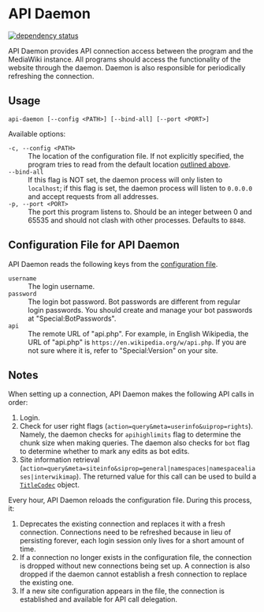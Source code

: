 # API Daemon #
[![dependency status](https://deps.rs/repo/github/milkydeferwm/pagelistbot/status.svg?path=bin%2Fapi_daemon)](https://deps.rs/repo/github/milkydeferwm/pagelistbot?path=bin%2Fapi_daemon)

API Daemon provides API connection access between the program and the MediaWiki instance. All programs should access the functionality of the website through the daemon. Daemon is also responsible for periodically refreshing the connection.

## Usage ##
```
api-daemon [--config <PATH>] [--bind-all] [--port <PORT>]
```
Available options:
<dl>
<dt><code>-c, --config &lt;PATH&gt;</code></dt>
<dd>The location of the configuration file. If not explicitly specified, the program tries to read from the default location <a href=#configuration-and-environment-variables>outlined above</a>.</dd>
<dt><code>--bind-all</code></dt>
<dd>If this flag is NOT set, the daemon process will only listen to <code>localhost</code>; if this flag is set, the daemon process will listen to <code>0.0.0.0</code> and accept requests from all addresses.</dd>
<dt><code>-p, --port &lt;PORT&gt;</code></dt>
<dd>The port this program listens to. Should be an integer between 0 and 65535 and should not clash with other processes. Defaults to <code>8848</code>.</dd>
</dl>

## Configuration File for API Daemon ##
API Daemon reads the following keys from the [configuration file](/README.md#configuration-file).
<dl>
<dt><code>username</code></dt>
<dd>The login username.</dd>
<dt><code>password</code></dt>
<dd>The login bot password. Bot passwords are different from regular login passwords. You should create and manage your bot passwords at "Special:BotPasswords".</dd>
<dt><code>api</code></dt>
<dd>The remote URL of "api.php". For example, in English Wikipedia, the URL of "api.php" is <code>https://en.wikipedia.org/w/api.php</code>. If you are not sure where it is, refer to "Special:Version" on your site.</dd>
</dl>

## Notes ##
When setting up a connection, API Daemon makes the following API calls in order:
1. Login.
2. Check for user right flags (<code>action=query&meta=userinfo&uiprop=rights</code>). Namely, the daemon checks for `apihighlimits` flag to determine the chunk size when making queries. The daemon also checks for `bot` flag to determine whether to mark any edits as bot edits.
3. Site information retrieval (<code>action=query&meta=siteinfo&siprop=general|namespaces|namespacealiases|interwikimap</code>). The returned value for this call can be used to build a [`TitleCodec`](https://docs.rs/mwtitle/latest/mwtitle/struct.TitleCodec.html) object.

Every hour, API Daemon reloads the configuration file. During this process, it:
1. Deprecates the existing connection and replaces it with a fresh connection. Connections need to be refreshed because in lieu of persisting forever, each login session only lives for a short amount of time.
2. If a connection no longer exists in the configuration file, the connection is dropped without new connections being set up. A connection is also dropped if the daemon cannot establish a fresh connection to replace the existing one.
3. If a new site configuration appears in the file, the connection is established and available for API call delegation.
